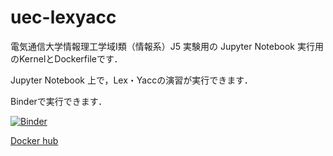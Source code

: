 # uec-lexyacc

電気通信大学情報理工学域I類（情報系）J5 実験用の Jupyter Notebook 実行用のKernelとDockerfileです．

Jupyter Notebook 上で，Lex・Yaccの演習が実行できます．

Binderで実行できます．

[![Binder](https://mybinder.org/badge_logo.svg)](https://mybinder.org/v2/gh/tyasunao/uec-lexyacc/main)

[Docker hub](https://hub.docker.com/repository/docker/tyasunao/uec-lexyacc/general)